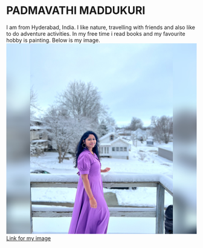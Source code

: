 # PADMAVATHI MADDUKURI
I am from Hyderabad, India.
I like nature, travelling with friends and also like to do adventure activities.
In my free time i read books and my favourite hobby is painting.
Below is my image.
![Padmavathi, My image](https://github.com/Padmavathi1312/assignment2-Maddukuri/blob/main/Padmavathi.jpg)
[Link for my image](https://github.com/Padmavathi1312/assignment2-Maddukuri/blob/main/Padmavathi.jpg)